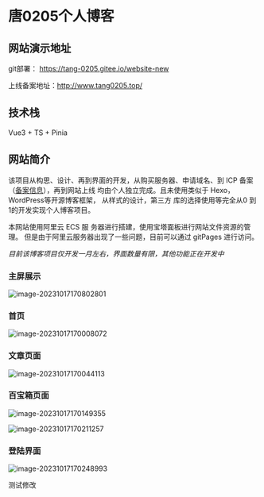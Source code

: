# 唐0205个人博客

## 网站演示地址

git部署： https://tang-0205.gitee.io/website-new

上线备案地址：http://www.tang0205.top/

## 技术栈

Vue3 + TS + Pinia

## 网站简介

该项目从构思、设计、再到界面的开发，从购买服务器、申请域名、到 ICP 备案（[备案信息](https://icplishi.com/tang0205.top/)），再到网站上线 均由个人独立完成。且未使用类似于 Hexo，WordPress等开源博客框架， 从样式的设计，第三方 库的选择使用等完全从0 到1的开发实现个人博客项目。

本网站使用阿里云 ECS 服 务器进行搭建，使用宝塔面板进行网站文件资源的管理。 但是由于阿里云服务器出现了一些问题，目前可以通过 gitPages 进行访问。

_目前该博客项目仅开发一月左右，界面数量有限，其他功能正在开发中_

### 主屏展示

![image-20231017170802801](https://pic.imgdb.cn/item/652e5286c458853aef3f77d2.png)

### 首页

![image-20231017170008072](https://pic.imgdb.cn/item/652e52aac458853aef3fbbd7.png)

### 文章页面

![image-20231017170044113](https://pic.imgdb.cn/item/652e52c5c458853aef3ff0fd.png)

### 百宝箱页面

![image-20231017170149355](https://pic.imgdb.cn/item/652e52e5c458853aef4033e0.png)

![image-20231017170211257](https://pic.imgdb.cn/item/652e533cc458853aef40e164.png)

### 登陆界面

![image-20231017170248993](https://pic.imgdb.cn/item/652e53bec458853aef41eeab.png)



测试修改